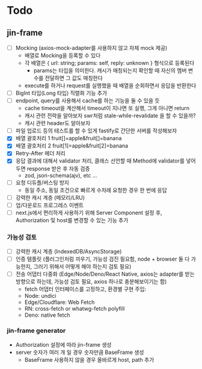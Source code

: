 # Todo

## jin-frame

- [ ] Mocking (axios-mock-adapter를 사용하지 않고 자체 mock 제공)
  - 배열로 Mocking을 등록할 수 있다
  - 각 배열은 { url: string; params: self, reply: unknown } 형식으로 등록된다
    - params는 타입을 의미한다. 캐시가 매칭되는지 확인할 때 자신의 멤버 변수를 전달하면 그 값도 매칭한다
  - execute를 하거나 request를 실행했을 때 배열을 순회하면서 응답을 반환한다
- [ ] BigInt 타입(Long 타입) 직렬화 기능 추가
- [ ] endpoint, query를 사용해서 cache를 하는 기능을 둘 수 있을 듯
  - cache timeout을 계산해서 timeout이 지나면 또 실행, 그게 아니면 return
  - 캐시 관련 전략을 알아보자 swr처럼 stale-while-revalidate 을 할 수 있을까?
  - 캐시 관련 header도 알아보자
- [ ] 파일 업로드 등의 테스트를 할 수 있게 fastify로 간단한 서버를 작성해보자
- [x] 배열 괄호처리 1 fruit[]=apple&fruit[]=banana
- [x] 배열 괄호처리 2 fruit[1]=apple&fruit[2]=banana
- [x] Retry-After 헤더 처리
- [x] 응답 결과에 대해서 validator 처리, 클래스 선언할 때 Method에 validator를 넣어두면 response 받은 후 자동 검증
  - zod, json-schema(ajv), etc ...
- [ ] 요청 디듀플/버스팅 방지
  - 동일 주소, 동일 조건으로 빠르게 수차례 요청한 경우 한 번에 응답
- [ ] 강력한 캐시 계층 (메모리/LRU)
- [ ] 업/다운로드 프로그레스 이벤트
- [ ] next.js에서 편리하게 사용하기 위해 Server Component 설정 후, Authorization 및 host를 변경할 수 있는 기능 추가

### 가능성 검토

- [ ] 강력한 캐시 계층 (IndexedDB/AsyncStorage)
- [ ] 인증 템플릿 (플러그인처럼 끼우기, 가능성 검진 필요함, node + browser 둘 다 가능한지, 그러기 위해서 어떻게 해야 하는지 검토 필요)
- [ ] 전송 어댑터 다중화 (Edge/Node/Deno/React Native, axios는 adapter를 받는 방향으로 하는데, 가능성 검토 필요, axios 하나로 충분해보이기는 함)
  - fetch 어댑터 인터페이스를 고정하고, 환경별 구현 주입:
  - Node: undici
  - Edge/Cloudflare: Web Fetch
  - RN: cross-fetch or whatwg-fetch polyfill
  - Deno: native fetch

### jin-frame generator

- Authorization 설정에 따라 jin-frame 생성
- server 숫자가 여러 개 일 경우 숫자만큼 BaseFrame 생성
  - BaseFrame 사용하지 않을 경우 올바르게 host, path 추가

